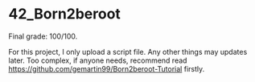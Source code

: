 # 42_Born2beroot

Final grade: 100/100.

For this project, I only upload a script file. Any other things may updates later. Too complex, if anyone needs, recommend read https://github.com/gemartin99/Born2beroot-Tutorial firstly.
